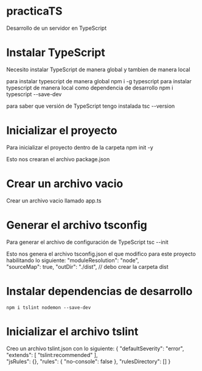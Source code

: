 # practicaTS
Desarrollo de un servidor en TypeScript

# Instalar TypeScript 
Necesito instalar TypeScript de manera global y tambien de manera local

  para instalar typescript de manera global
    npm i -g typescript
  para instalar typescript de manera local como dependencia de desarrollo
    npm i typescript --save-dev

para saber que versión de TypeScript tengo instalada
  tsc --version

# Inicializar el proyecto
Para inicializar el proyecto dentro de la carpeta
  npm init -y

Esto nos crearan el archivo package.json

# Crear un archivo vacio 
  Crear un archivo vacio llamado app.ts

# Generar el archivo tsconfig
  Para generar el archivo de configuración de TypeScript 
    tsc --init

  Esto nos genera el archivo tsconfig.json el que modifico para este proyecto
  habilitando lo siguiente:
    "moduleResolution": "node",     
    "sourceMap": true,
    "outDir": "./dist",         // debo crear la carpeta dist 

# Instalar dependencias de desarrollo
    npm i tslint nodemon --save-dev

# Inicializar el archivo tslint
  Creo un archivo tslint.json con lo siguiente:
  {
    "defaultSeverity": "error",
    "extends": [
      "tslint:recommended"
    ],  
    "jsRules": {},
    "rules": {
      "no-console": false
    }, 
    "rulesDirectory": []
  }    
  
